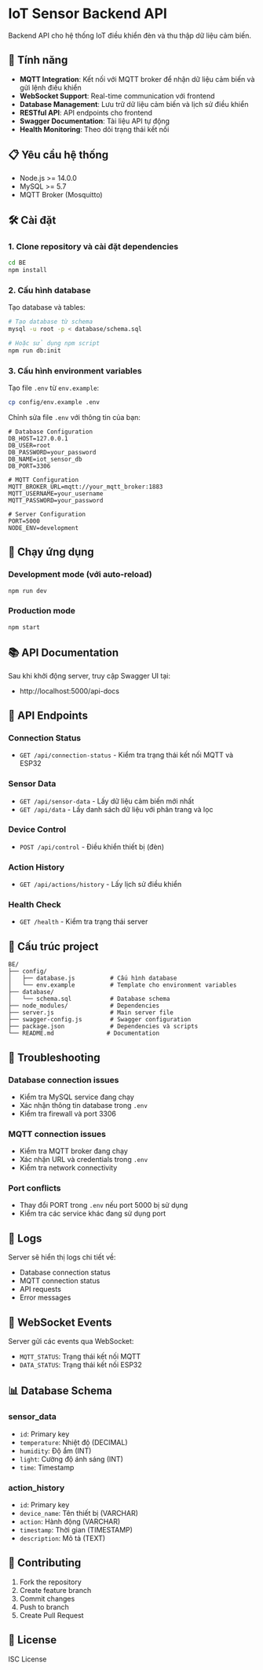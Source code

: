 # IoT Sensor Backend API

Backend API cho hệ thống IoT điều khiển đèn và thu thập dữ liệu cảm biến.

## 🚀 Tính năng

- **MQTT Integration**: Kết nối với MQTT broker để nhận dữ liệu cảm biến và gửi lệnh điều khiển
- **WebSocket Support**: Real-time communication với frontend
- **Database Management**: Lưu trữ dữ liệu cảm biến và lịch sử điều khiển
- **RESTful API**: API endpoints cho frontend
- **Swagger Documentation**: Tài liệu API tự động
- **Health Monitoring**: Theo dõi trạng thái kết nối

## 📋 Yêu cầu hệ thống

- Node.js >= 14.0.0
- MySQL >= 5.7
- MQTT Broker (Mosquitto)

## 🛠️ Cài đặt

### 1. Clone repository và cài đặt dependencies

```bash
cd BE
npm install
```

### 2. Cấu hình database

Tạo database và tables:

```bash
# Tạo database từ schema
mysql -u root -p < database/schema.sql

# Hoặc sử dụng npm script
npm run db:init
```

### 3. Cấu hình environment variables

Tạo file `.env` từ `env.example`:

```bash
cp config/env.example .env
```

Chỉnh sửa file `.env` với thông tin của bạn:

```env
# Database Configuration
DB_HOST=127.0.0.1
DB_USER=root
DB_PASSWORD=your_password
DB_NAME=iot_sensor_db
DB_PORT=3306

# MQTT Configuration
MQTT_BROKER_URL=mqtt://your_mqtt_broker:1883
MQTT_USERNAME=your_username
MQTT_PASSWORD=your_password

# Server Configuration
PORT=5000
NODE_ENV=development
```

## 🚀 Chạy ứng dụng

### Development mode (với auto-reload)

```bash
npm run dev
```

### Production mode

```bash
npm start
```

## 📚 API Documentation

Sau khi khởi động server, truy cập Swagger UI tại:
- http://localhost:5000/api-docs

## 🔌 API Endpoints

### Connection Status
- `GET /api/connection-status` - Kiểm tra trạng thái kết nối MQTT và ESP32

### Sensor Data
- `GET /api/sensor-data` - Lấy dữ liệu cảm biến mới nhất
- `GET /api/data` - Lấy danh sách dữ liệu với phân trang và lọc

### Device Control
- `POST /api/control` - Điều khiển thiết bị (đèn)

### Action History
- `GET /api/actions/history` - Lấy lịch sử điều khiển

### Health Check
- `GET /health` - Kiểm tra trạng thái server

## 🔧 Cấu trúc project

```
BE/
├── config/
│   ├── database.js          # Cấu hình database
│   └── env.example          # Template cho environment variables
├── database/
│   └── schema.sql           # Database schema
├── node_modules/            # Dependencies
├── server.js                # Main server file
├── swagger-config.js        # Swagger configuration
├── package.json             # Dependencies và scripts
└── README.md               # Documentation
```

## 🐛 Troubleshooting

### Database connection issues
- Kiểm tra MySQL service đang chạy
- Xác nhận thông tin database trong `.env`
- Kiểm tra firewall và port 3306

### MQTT connection issues
- Kiểm tra MQTT broker đang chạy
- Xác nhận URL và credentials trong `.env`
- Kiểm tra network connectivity

### Port conflicts
- Thay đổi PORT trong `.env` nếu port 5000 bị sử dụng
- Kiểm tra các service khác đang sử dụng port

## 📝 Logs

Server sẽ hiển thị logs chi tiết về:
- Database connection status
- MQTT connection status
- API requests
- Error messages

## 🔄 WebSocket Events

Server gửi các events qua WebSocket:
- `MQTT_STATUS`: Trạng thái kết nối MQTT
- `DATA_STATUS`: Trạng thái kết nối ESP32

## 📊 Database Schema

### sensor_data
- `id`: Primary key
- `temperature`: Nhiệt độ (DECIMAL)
- `humidity`: Độ ẩm (INT)
- `light`: Cường độ ánh sáng (INT)
- `time`: Timestamp

### action_history
- `id`: Primary key
- `device_name`: Tên thiết bị (VARCHAR)
- `action`: Hành động (VARCHAR)
- `timestamp`: Thời gian (TIMESTAMP)
- `description`: Mô tả (TEXT)

## 🤝 Contributing

1. Fork the repository
2. Create feature branch
3. Commit changes
4. Push to branch
5. Create Pull Request

## 📄 License

ISC License
